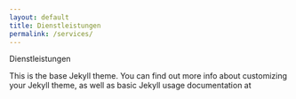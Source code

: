 ```yaml
---
layout: default
title: Dienstleistungen
permalink: /services/
---
```


Dienstleistungen

This is the base Jekyll theme. You can find out more info about customizing your Jekyll theme, as well as basic Jekyll usage documentation at 